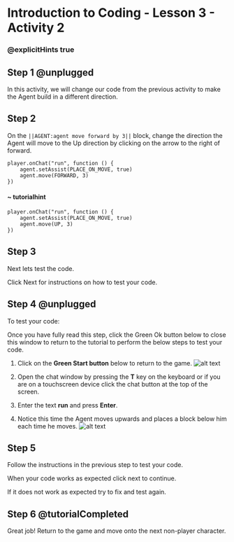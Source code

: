 # Introduction to Coding - Lesson 3 - Activity 2

### @explicitHints true

## Step 1 @unplugged
In this activity, we will change our code from the previous activity to make the Agent build in a different direction.

## Step 2
On the ``||AGENT:agent move forward by 3||`` block, change the direction the Agent will move to the Up direction by clicking on the arrow to the right of forward.
```template
player.onChat("run", function () {
    agent.setAssist(PLACE_ON_MOVE, true)
	agent.move(FORWARD, 3)
})
```
#### ~ tutorialhint
```blocks
player.onChat("run", function () {
    agent.setAssist(PLACE_ON_MOVE, true)
	agent.move(UP, 3)
})
```

## Step 3
Next lets test the code.

Click Next for instructions on how to test your code.

## Step 4 @unplugged
To test your code:

Once you have fully read this step, click the Green Ok button below to close this window to return to the tutorial to perform the below steps to test your code.

1. Click on the **Green Start button** below to return to the game.
![alt text](https://introductionv3.codingcredentials.com/Lesson3/3.1.1/images/4.jpg?raw=true "Start")


2. Open the chat window by pressing the **T** key on the keyboard or if you are on a touchscreen device click the chat button at the top of the screen.


3. Enter the text **run** and press **Enter**.


4. Notice this time the Agent moves upwards and places a block below him each time he moves.
![alt text](https://introductionv3.codingcredentials.com/Lesson4/4.1.2/images/1.jpg?raw=true "Run")

## Step 5
Follow the instructions in the previous step to test your code.

When your code works as expected click next to continue.

If it does not work as expected try to fix and test again.

## Step 6 @tutorialCompleted
Great job! 
Return to the game and move onto the next non-player character.
